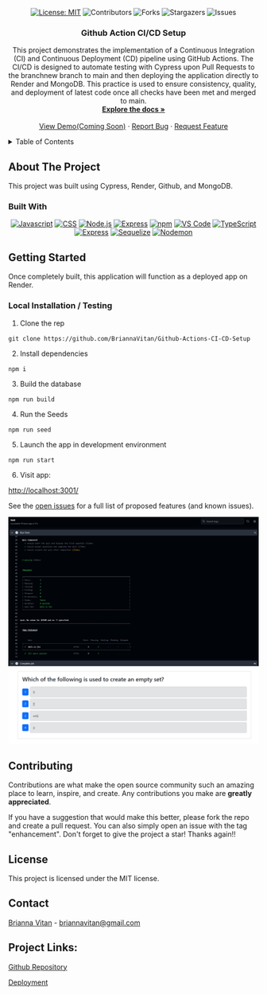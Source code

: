 <div align="center">

[![License: MIT](https://img.shields.io/badge/License-MIT-yellow.svg)](https://opensource.org/licenses/MIT)
![Contributors](https://img.shields.io/github/contributors/404pandas/project-2-setup-guide.svg?style=plastic&logo=appveyor)
![Forks](https://img.shields.io/github/forks/404pandas/project-2-setup-guide.svg?style=plastic&logo=appveyor)
![Stargazers](https://img.shields.io/github/stars/404pandas/project-2-setup-guide.svg?style=plastic&logo=appveyor)
![Issues](https://img.shields.io/github/issues/404pandas/project-2-setup-guide.svg?style=plastic&logo=appveyor)

</div> 


<div align="center">
  <a href="https://github.com/BriannaVitan/Github-Actions-CI-CD-Setup">
  <!--  Correct this file path to a logo if you would like one; otherwise, delete this a href -->
  </a>

<!--  Edit App name -->
  <h3 align="center">Github Action CI/CD Setup</h3>

  <p align="center">
  <!--  Edit App description -->
    This project demonstrates the implementation of a Continuous Integration (CI) and Continuous Deployment (CD) pipeline using GitHub Actions. The CI/CD is designed to automate testing with Cypress upon Pull Requests to the branchnew branch to main and then deploying the application directly to Render and MongoDB. This practice is used to ensure consistency, quality, and deployment of latest code once all checks have been met and merged to main.
<!-- PROJECT LOGO -->
<br />
    <a href="https://github.com/BriannaVitan/Github-Actions-CI-CD-Setup"><strong>Explore the docs »</strong></a>
    <br />
    <br />
    <!-- Edit deployment link -->
    <a href="">View Demo(Coming Soon)</a>
    ·
    <a href="https://github.com/BriannaVitan/Github-Actions-CI-CD-Setup/issues">Report Bug</a>
    ·
    <a href="https://github.com/BriannaVitan/Github-Actions-CI-CD-Setup/issues">Request Feature</a>

  </p>
</div>

<!-- TABLE OF CONTENTS -->
<details>
  <summary>Table of Contents</summary>
  <ol>
    <li>
      <a href="#about-the-project">About The Project</a>
      <ul>
        <li><a href="#built-with">Built With</a></li>
      </ul>
    </li>
    <li>
      <a href="#getting-started">Getting Started</a>
      <ul>
        <li><a href="#installation">Installation</a></li>
      </ul>
    </li>
    <li><a href="#usage">Usage</a></li>
    <li><a href="#contributing">Contributing</a></li>
    <li><a href="#license">License</a></li>
    <li><a href="#contact">Contact</a></li>
     <li><a href="#project-links">Project Links</a></li>
  </ol>
</details>

<!-- ABOUT THE PROJECT -->

## About The Project

<!--  Add your screenshots or demo videos here -->
<!-- Add screenshots using the following format: -->
<!-- ![Screenshot alt description](directPathOfScreenshots) -->
<!-- Add video demos using the following format: -->
<!-- ![Video alt description](directPathOfVideos) -->

This project was built using Cypress, Render, Github, and MongoDB.
### Built With

<div align="center">

<!--  Add any additional badges as needed. For more info, visit: https://github.com/404pandas/empty-resources/blob/main/assets/images/shields.md -->

[![Javascript](https://img.shields.io/badge/Language-JavaScript-ff0000?style=plastic&logo=JavaScript&logoWidth=10)](https://javascript.info/)
[![CSS](https://img.shields.io/badge/Language-CSS-ff8000?style=plastic&logo=CSS3&logoWidth=10)](https://developer.mozilla.org/en-US/docs/Web/CSS)
[![Node.js](https://img.shields.io/badge/Framework-Node.js-ffff00?style=plastic&logo=Node.js&logoWidth=10)](https://nodejs.org/en/)
[![Express](https://img.shields.io/badge/Framework-Express-80ff00?style=plastic&logo=Express&logoWidth=10)](https://expressjs.com/)
[![npm](https://img.shields.io/badge/Tool-npm-00ff00?style=plastic&logo=npm&logoWidth=10)](https://www.npmjs.com/)
[![VS Code](https://img.shields.io/badge/IDE-VSCode-0000ff?style=plastic&logo=VisualStudioCode&logoWidth=10)](https://code.visualstudio.com/docs)
[![TypeScript](https://img.shields.io/badge/Language-TypeScript-007ACC?style=plastic&logo=typescript&logoWidth=10)](https://www.typescriptlang.org/)
[![Express](https://img.shields.io/badge/Framework-Express-80ff00?style=plastic&logo=express&logoWidth=10)](https://expressjs.com/)
[![Sequelize](https://img.shields.io/badge/Package-Sequelize-6c5ce7?style=plastic&logo=sequelize&logoWidth=10)](https://sequelize.org/)
[![Nodemon](https://img.shields.io/badge/DevDependency-Nodemon-d63031?style=plastic&logo=nodemon&logoWidth=10)](https://www.npmjs.com/package/nodemon)



</div>

<!-- GETTING STARTED -->

## Getting Started

Once completely built, this application will function as a deployed app on Render.

### Local Installation / Testing

1. Clone the rep

```
git clone https://github.com/BriannaVitan/Github-Actions-CI-CD-Setup
```

2. Install dependencies

```
npm i
```

3. Build the database

```
npm run build
```
4. Run the Seeds

```
npm run seed
```

5. Launch the app in development environment

```
npm run start
```

6. Visit app:

[http://localhost:3001/](http://localhost:3001/)



See the [open issues](https://github.com/BriannaVitan/Github-Actions-CI-CD-Setup/issues) for a full list of proposed features (and known issues).

![alt text](Assets/Github-Actions.png)
![alt text](<Assets/Github Actions Questions.png>)
<!-- CONTRIBUTING -->

## Contributing

Contributions are what make the open source community such an amazing place to learn, inspire, and create. Any contributions you make are **greatly appreciated**.

If you have a suggestion that would make this better, please fork the repo and create a pull request. You can also simply open an issue with the tag "enhancement".
Don't forget to give the project a star! Thanks again!!


<!-- LICENSE -->

## License

This project is licensed under the MIT license.

<!-- CONTACT -->

## Contact

<!--  Add your name, portfolio link, and email if you would like here -->

[Brianna Vitan]() - briannavitan@gmail.com



## Project Links:

[Github Repository](https://github.com/BriannaVitan/Github-Actions-CI-CD-Setup)

<!-- add your deployment link here -->

[Deployment](https://github-actions-ci-cd-setup-lzts.onrender.com)


